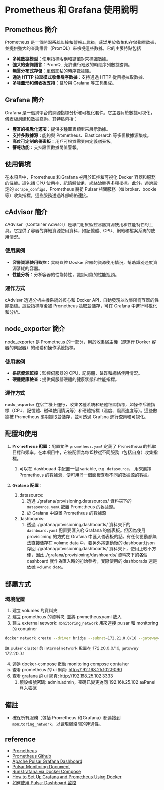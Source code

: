 # Prometheus 和 Grafana 使用說明

## Prometheus 簡介

Prometheus 是一個開源系統監控和警報工具箱，廣泛用於收集和存儲指標數據，並提供強大的查詢語言（PromQL）來檢視這些數據。它的主要特點包括：

- **多維數據模型**：使用指標名稱和鍵值對來標識數據。
- **強大的查詢語言**：PromQL 允許進行細致的時間序列數據查詢。
- **無需分布式存儲**：單個節點的時序數據庫。
- **通過 HTTP 拉取模式收集時序數據**：支持通過 HTTP 從目標拉取數據。
- **多種圖形和儀表板支持**：易於與 Grafana 等工具集成。

## Grafana 簡介

Grafana 是一個跨平台的開源指標分析和可視化套件。它主要用於數據可視化，儀表板創建和數據查詢。其特點包括：

- **豐富的視覺化選項**：提供多種圖表類型來展示數據。
- **支持多數據源**：能夠與 Prometheus、Elasticsearch 等多個數據源集成。
- **高度可定制的儀表板**：用戶可根據需要自定義儀表板。
- **警報功能**：支持設置數據閾值警報。

## 使用情境

在本項目中，Prometheus 和 Grafana 被用於監控和可視化 Docker 容器和服務的性能。這包括 CPU 使用率、記憶體使用、網絡流量等多種指標。此外，透過設定的 `scrape_configs`，Prometheus 將從 Pulsar 相關服務（如 broker、bookie 等）收集指標，這些服務透過外部網絡連接。


## cAdvisor 簡介

cAdvisor（Container Advisor）是專門用於監控容器資源使用和性能特性的工具。它提供了容器的詳細資源使用資料，如記憶體、CPU、網絡和檔案系統的使用情況。

### 使用案例
- **容器資源使用監控**：實時監控 Docker 容器的資源使用情況，幫助識別過度資源消耗的容器。
- **性能分析**：分析容器的性能特性，識別可能的性能瓶頸。

### 運作方式
cAdvisor 透過分析主機系統的核心和 Docker API，自動發現並收集所有容器的性能指標。這些指標隨後被 Prometheus 抓取並儲存，可在 Grafana 中進行可視化和分析。

## node_exporter 簡介

node_exporter 是 Prometheus 的一部分，用於收集宿主機（即運行 Docker 容器的伺服器）的硬體和操作系統指標。

### 使用案例
- **系統資源監控**：監控伺服器的 CPU、記憶體、磁碟和網絡使用情況。
- **硬體健康檢查**：提供伺服器硬體的健康狀態和性能指標。

### 運作方式
node_exporter 在宿主機上運行，收集各種系統和硬體相關指標，如操作系統指標（CPU、記憶體、磁碟使用情況等）和硬體指標（溫度、風扇速度等）。這些數據被 Prometheus 定期抓取並儲存，並可透過 Grafana 進行查詢和可視化。


## 配置和使用

1. **Prometheus 配置**：配置文件 `prometheus.yaml` 定義了 Prometheus 的抓取目標和頻率。在本項目中，它被配置為每15秒從不同服務（包括自身）收集指標。
   1. 可以在 dashboaad 中配置一個 variable, e.g. `datasource`， 用來選擇 Prometheus 的數據源，便可用同一個面板查看不同的數據源的數據。 

2. **Grafana 配置**：
   1. datasource:
      1. 透過 ./grafana/provisioning/datasources/ 資料夾下的 `datasource.yaml` 配置 Prometheus 的數據源。
      2. 於 Grafana 中設置 Prometheus 的數據源
   2. dashboards:
      1. 透過 ./grafana/provisioning/dashboards/ 資料夾下的 `dashboard.yaml` 配置要匯入給 Grafana 的儀表板。但因為使用 provisioning 的方式在 Grafana 中匯入儀表板的話，有任何更動都無法直接儲存在 volume data 中，要另外將更動後的 dashboard.json 存回 ./grafana/provisioning/dashboards/ 資料夾下，使用上較不方便，因此 ./grafana/provisioning/dashboards/ 資料夾下的各個 dashboard 就作為匯入時的初始參考，實際使用的 dashborads 還是依據 volume data。

## 部屬方式

### 環境配置
1. 建立 volumes 的資料夾
2. 建立 prometheus 的資料夾, 並將 prometheus.yaml 放入
3. 建立 external network: `monitoring_network`
用來連接 pulsar 和 monitoring 的 container
```bash
docker network create --driver bridge --subnet=172.21.0.0/16 --gateway=172.21.0.1 monitoring_network
```
註:pulsar cluster 的 internal network 配置在 172.20.0.0/16, gateway 172.20.0.1

4. 透過 docker-compose 啟動 monitoring compose container
5. 查看 prometheus 的 ui 網頁: http://192.168.25.102:9090
6. 查看 grafana 的 ui 網頁: http://192.168.25.102:3333
   1. 預設帳號密碼: admin/admin，密碼已變更為同 192.168.25.102 aaPanel 登入密碼

## 備註
- 確保所有服務（包括 Prometheus 和 Grafana）都連接到 `monitoring_network`，以實現網絡間的連通性。

## reference
- [Prometheus](https://prometheus.io/docs/tutorials/getting_started/)
- [Prometheus Github](https://github.com/vegasbrianc/prometheus)
- [Apache Pulsar Grafana Dashboard](https://github.com/streamnative/apache-pulsar-grafana-dashboard?tab=readme-ov-file#apache-pulsar-grafana-dashboard)
- [Pulsar Monitoring Document](https://pulsar.apache.org/docs/3.1.x/deploy-monitoring/)
- [Run Grafana via Docker Compose](https://grafana.com/docs/grafana/latest/setup-grafana/installation/docker/#run-grafana-via-docker-compose)
- [How to Set Up Grafana and Prometheus Using Docker](https://dev.to/chafroudtarek/part-1-how-to-set-up-grafana-and-prometheus-using-docker-i47)
- [如何使用 Pulsar Dashboard 监控](https://mp.weixin.qq.com/s?__biz=MzUyMjkzMjA1Ng==&mid=2247484093&idx=1&sn=2731f74cbd2558ab8b1cb833d01db70e&scene=21#wechat_redirect)
